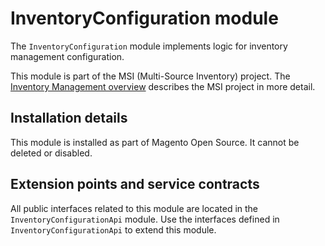 # InventoryConfiguration module

The `InventoryConfiguration` module implements logic for inventory management configuration.

This module is part of the MSI (Multi-Source Inventory) project. The 
[Inventory Management overview](https://devdocs.magento.com/guides/v2.3/inventory/index.html)
describes the MSI project in more detail.

## Installation details

This module is installed as part of Magento Open Source. It cannot be deleted or disabled.

## Extension points and service contracts

All public interfaces related to this module are located in the `InventoryConfigurationApi` module. 
Use the interfaces defined in `InventoryConfigurationApi` to extend this module.
